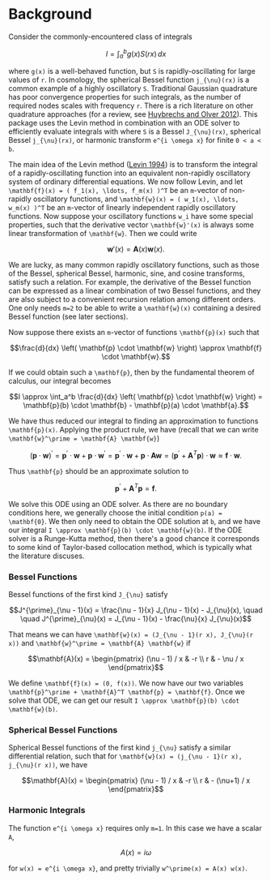 
# Background

Consider the commonly-encountered class of integrals

```math
I = \int_a^b g(x) S(rx) \, dx
```

where ``g(x)`` is a well-behaved function, but ``S`` is rapidly-oscillating for large values of ``r``. In cosmology, the spherical Bessel function ``j_{\nu}(rx)`` is a common example of a highly oscillatory ``S``. Traditional Gaussian quadrature has poor convergence properties for such integrals, as the number of required nodes scales with frequency ``r``. There is a rich literature on other quadrature approaches (for a review, see [Huybrechs and Olver 2012](https://people.cs.kuleuven.be/~daan.huybrechs/research/HOQ.pdf)). This package uses the Levin method in combination with an ODE solver to efficiently evaluate integrals with where ``S`` is a Bessel ``J_{\nu}(rx)``, spherical Bessel ``j_{\nu}(rx)``, or harmonic transform ``e^{i \omega x}`` for finite ``0 < a < b``.

The main idea of the Levin method ([Levin 1994](https://www.sciencedirect.com/science/article/pii/0377042794001189)) is to transform the integral of a rapidly-oscillating function into an equivalent non-rapidly oscillatory system of ordinary differential equations. We now follow Levin, and let ``\mathbf{f}(x) = ( f_1(x), \ldots, f_m(x) )^T`` be an ``m``-vector of non-rapidly oscillatory functions, and ``\mathbf{w}(x) = ( w_1(x), \ldots, w_m(x) )^T`` be an ``m``-vector of linearly independent rapidly oscillatory functions. Now suppose your oscillatory functions ``w_i`` have some special properties, such that the derivative vector ``\mathbf{w}'(x)`` is always some linear transformation of ``\mathbf{w}``. Then we could write 

```math
\mathbf{w}'(x) = \mathbf{A}(x) \mathbf{w}(x).
```
We are lucky, as many common rapidly oscillatory functions, such as those of the Bessel, spherical Bessel, harmonic, sine, and cosine transforms, satisfy such a relation. For example, the derivative of the Bessel function can be expressed as a linear combination of two Bessel functions, and they are also subject to a convenient recursion relation among different orders. One only needs ``m=2`` to be able to write a ``\mathbf{w}(x)`` containing a desired Bessel function (see later sections).

Now suppose there exists an ``m``-vector of functions ``\mathbf{p}(x)`` such that 
```math
\frac{d}{dx} \left( \mathbf{p} \cdot \mathbf{w} \right) \approx \mathbf{f} \cdot \mathbf{w}.
```
If we could obtain such a ``\mathbf{p}``, then by the fundamental theorem of calculus, our integral becomes
```math
I \approx \int_a^b \frac{d}{dx} \left( \mathbf{p}   \cdot \mathbf{w} \right) = \mathbf{p}(b) \cdot \mathbf{b} - \mathbf{p}(a) \cdot \mathbf{a}.
```
We have thus reduced our integral to finding an approximation to functions ``\mathbf{p}(x)``. Applying the product rule, we have (recall that we can write ``\mathbf{w}^\prime = \mathbf{A} \mathbf{w}``)
```math
(\mathbf{p} \cdot \mathbf{w})^\prime = \mathbf{p}^\prime \cdot \mathbf{w} + \mathbf{p} \cdot \mathbf{w}^\prime = \mathbf{p}^\prime \cdot \mathbf{w} + \mathbf{p} \cdot \mathbf{A} \mathbf{w} = (\mathbf{p}^\prime + \mathbf{A}^T \mathbf{p}) \cdot \mathbf{w} \approx \mathbf{f} \cdot \mathbf{w}.
```
Thus ``\mathbf{p}`` should be an approximate solution to 
```math
\mathbf{p}^\prime + \mathbf{A}^T \mathbf{p} = \mathbf{f}.
```
We solve this ODE using an ODE solver. As there are no boundary conditions here, we generally choose the initial condition ``p(a) = \mathbf{0}``. We then only need to obtain the ODE solution at ``b``, and we have our integral ``I \approx \mathbf{p}(b) \cdot \mathbf{w}(b)``. If the ODE solver is a Runge-Kutta method, then there's a good chance it corresponds to some kind of Taylor-based collocation method, which is typically what the literature discuses.

### Bessel Functions
Bessel functions of the first kind ``J_{\nu}`` satisfy 
```math
J^{\prime}_{\nu - 1}(x) = \frac{\nu - 1}{x} J_{\nu - 1}(x) - J_{\nu}(x), \quad \quad
J^{\prime}_{\nu}(x) =  J_{\nu - 1}(x) - \frac{\nu}{x} J_{\nu}(x)
```
That means we can have ``\mathbf{w}(x) = (J_{\nu - 1}(r x), J_{\nu}(r x))`` and ``\mathbf{w}^\prime = \mathbf{A} \mathbf{w}`` if 
```math
\mathbf{A}(x) = \begin{pmatrix}
(\nu - 1) / x & -r \\ 
r &  - \nu / x
\end{pmatrix}
```
We define ``\mathbf{f}(x) = (0, f(x))``. We now have our two variables ``\mathbf{p}^\prime + \mathbf{A}^T \mathbf{p} = \mathbf{f}``. Once we solve that ODE, we can get our result ``I \approx \mathbf{p}(b) \cdot \mathbf{w}(b)``.

### Spherical Bessel Functions
Spherical Bessel functions of the first kind ``j_{\nu}`` satisfy a similar differential relation, such that for ``\mathbf{w}(x) = (j_{\nu - 1}(r x), j_{\nu}(r x))``, we have
```math
\mathbf{A}(x) = \begin{pmatrix}
(\nu - 1) / x & -r \\ 
r &  - (\nu+1) / x
\end{pmatrix}
```

### Harmonic Integrals
The function ``e^{i \omega x}`` requires only ``m=1``. In this case we have a scalar ``A``,
```math
A(x) = i \omega
```
for ``w(x) = e^{i \omega x}``, and pretty trivially ``w^\prime(x) = A(x) w(x)``.
